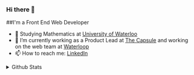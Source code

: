 ### Hi there 👋


##I'm a Front End Web Developer
- 🏫 Studying Mathematics at [University of Waterloo](https://www.uwaterloo.ca/)
- 🔭 I’m currently working as a Product Lead at [The Capsule](https://readthecapsule.com/ref/MF5MLXooTK) and working on the web team at [Waterloop](https://teamwaterloop.ca)
- 📫 How to reach me: [LinkedIn](https://linkedin.com/in/zafinhassan)


<details>
  <summary>Github Stats</summary>

  <img align="left" alt="codeSTACKr's Github Stats" src="https://github-readme-stats.codestackr.vercel.app/api?username=codeSTACKr&show_icons=true&hide_border=true" />

</details>
